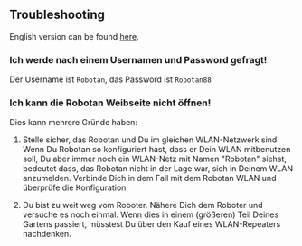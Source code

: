 <H2>Troubleshooting</H2>
English version can be found  <A HREF="Troubleshooting.md">here</A>.
<H3>Ich werde nach einem Usernamen und Password gefragt!</H3>
Der Username ist <code>Robotan</code>, das Password ist <code>Robotan88</code>
<H3>Ich kann die Robotan Weibseite nicht öffnen!</H3>
Dies kann mehrere Gründe haben:  

1. Stelle sicher, das Robotan und Du im gleichen WLAN-Netzwerk sind. Wenn Du
Robotan so konfiguriert hast, dass er Dein WLAN mitbenutzen soll, Du aber immer
noch ein WLAN-Netz mit Namen "Robotan" siehst, bedeutet dass, das Robotan nicht
in der Lage war, sich in Deinem WLAN anzumelden. Verbinde Dich in dem Fall mit
dem Robotan WLAN und überprüfe die Konfiguration.

2. Du bist zu weit weg vom Roboter. Nähere Dich dem Roboter und versuche es 
noch einmal. Wenn dies in einem (größeren) Teil Deines Gartens passiert, 
müsstest Du über den Kauf eines WLAN-Repeaters nachdenken.
